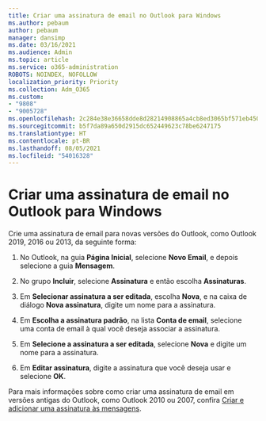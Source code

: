 ```yaml
---
title: Criar uma assinatura de email no Outlook para Windows
ms.author: pebaum
author: pebaum
manager: dansimp
ms.date: 03/16/2021
ms.audience: Admin
ms.topic: article
ms.service: o365-administration
ROBOTS: NOINDEX, NOFOLLOW
localization_priority: Priority
ms.collection: Adm_O365
ms.custom:
- "9808"
- "9005728"
ms.openlocfilehash: 2c284e38e36658dde8d28214908865a4cb8ed3065bf571eb450ce540b9207cd2
ms.sourcegitcommit: b5f7da89a650d2915dc652449623c78be6247175
ms.translationtype: HT
ms.contentlocale: pt-BR
ms.lasthandoff: 08/05/2021
ms.locfileid: "54016328"
---
```

# <a name="create-an-email-signature-in-outlook-for-windows"></a>Criar uma assinatura de email no Outlook para Windows

Crie uma assinatura de email para novas versões do Outlook, como Outlook 2019, 2016 ou 2013, da seguinte forma:

1. No Outlook, na guia **Página Inicial**, selecione **Novo Email**, e depois selecione a guia **Mensagem**.

1. No grupo **Incluir**, selecione **Assinatura** e então escolha **Assinaturas**.

1. Em **Selecionar assinatura a ser editada**, escolha **Nova**, e na caixa de diálogo **Nova assinatura**, digite um nome para a assinatura.

1. Em **Escolha a assinatura padrão**, na lista **Conta de email**, selecione uma conta de email à qual você deseja associar a assinatura.

1. Em **Selecione a assinatura a ser editada**, selecione **Nova** e digite um nome para a assinatura.

1. Em **Editar assinatura**, digite a assinatura que você deseja usar e selecione **OK**.

Para mais informações sobre como criar uma assinatura de email em versões antigas do Outlook, como Outlook 2010 ou 2007, confira [Criar e adicionar uma assinatura às mensagens](https://support.microsoft.com/office/8ee5d4f4-68fd-464a-a1c1-0e1c80bb27f2#ID0EAADAAA=Office_2007_-_2010).

